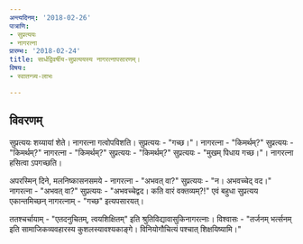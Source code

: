 ```yaml
---
अन्त्यदिनम्: '2018-02-26'
पात्राणि:
- सुप्रत्ययः
- नागरत्ना
प्रारम्भः: '2018-02-24'
title: सार्धद्विवर्षीय-सुप्रत्ययस्य नागरत्नापसारणम्।
विषयः:
- स्वातन्त्र्य-लाभः

---
```


## विवरणम्
सुप्रत्ययः शय्यायां शेते। नागरत्ना गत्वोपविशति। सुप्रत्ययः - "गच्छ।"। नागरत्ना - "किमर्थम्?"  सुप्रत्ययः - "किमर्थम्?" नागरत्ना - "किमर्थम्?" सुप्रत्ययः - "किमर्थम्?" सुप्रत्ययः - "मुखम् पिधाय गच्छ।"। नागरत्ना हसित्वा ऽपगच्छति।

अपरस्मिन् दिने, मलनिष्कासनसमये -  नागरत्ना - "अभवत् वा?" सुप्रत्ययः - "न। अभवच्चेद् वद।" नागरत्ना - "अभवत् वा?" सुप्रत्ययः - "अभवच्चेद्वद। कति वारं वक्तव्यम्?!"
एवं बहुधा सुप्रत्यय एकान्तमिच्छन् नागरत्नाम् - "गच्छ" इत्यपसारयत्।

ततश्चर्चायाम् - "एतदनुचितम्, त्वयशिक्षितम्" इति श्रुतिविद्यावासुकिनागरत्नाः। विश्वासः - "तर्जनम् भर्त्सनम् इति सामाजिकव्यवहारस्य कुशलस्यावश्यकाङ्गे। विनियोगौचित्यं पश्चात् शिक्षयिष्यामि।"

